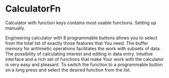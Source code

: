 # CalculatorFn
Calculator with function keys contains most usable functions. Setting up manually.

Engineering calculator with 8 programmable buttons allows you to select from the total list of exactly those features that You need. The buffer memory for arithmetic operations facilitates the work with subsets of data. The possibility of calculating interest and editing in data entry. 
Intuitive interface and a rich set of functions that make Your work with the calculator is very easy and pleasant.
To switch the function to a programmable button on a long press and select the desired function from the list.
